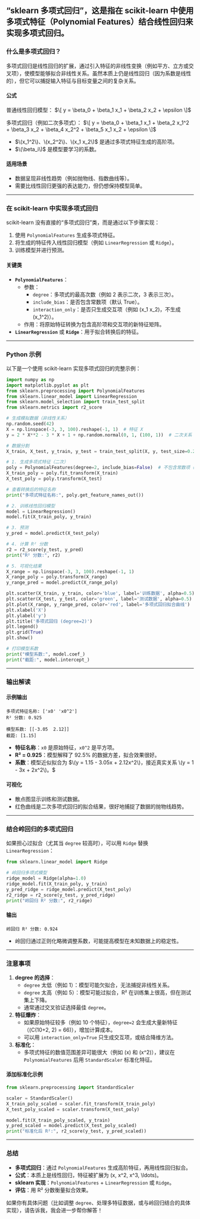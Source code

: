 ## “sklearn 多项式回归”，这是指在 scikit-learn 中使用多项式特征（Polynomial Features）结合线性回归来实现多项式回归。

### 什么是多项式回归？
多项式回归是线性回归的扩展，通过引入特征的非线性变换（例如平方、立方或交叉项），使模型能够拟合非线性关系。虽然本质上仍是线性回归（因为系数是线性的），但它可以捕捉输入特征与目标变量之间的复杂关系。

#### 公式
普通线性回归模型：
$\[ y = \beta_0 + \beta_1 x_1 + \beta_2 x_2 + \epsilon \]$

多项式回归（例如二次多项式）：
$\[ y = \beta_0 + \beta_1 x_1 + \beta_2 x_1^2 + \beta_3 x_2 + \beta_4 x_2^2 + \beta_5 x_1 x_2 + \epsilon \]$
- $\(x_1^2\)、\(x_2^2\)、\(x_1 x_2\)$ 是通过多项式特征生成的高阶项。
- $\(\beta_i\)$ 是模型要学习的系数。

#### 适用场景
- 数据呈现非线性趋势（例如抛物线、指数曲线等）。
- 需要比线性回归更强的表达能力，但仍想保持模型简单。

---

### 在 scikit-learn 中实现多项式回归
scikit-learn 没有直接的“多项式回归”类，而是通过以下步骤实现：
1. 使用 `PolynomialFeatures` 生成多项式特征。
2. 将生成的特征传入线性回归模型（例如 `LinearRegression` 或 `Ridge`）。
3. 训练模型并进行预测。

#### 关键类
- **`PolynomialFeatures`**：
  - 参数：
    - `degree`：多项式的最高次数（例如 2 表示二次，3 表示三次）。
    - `include_bias`：是否包含常数项（默认 True）。
    - `interaction_only`：是否只生成交互项（例如 \(x_1 x_2\)，不生成 \(x_1^2\)）。
  - 作用：将原始特征转换为包含高阶项和交互项的新特征矩阵。
- **`LinearRegression`** 或 **`Ridge`**：用于拟合转换后的特征。

---

### Python 示例
以下是一个使用 scikit-learn 实现多项式回归的完整示例：

```python
import numpy as np
import matplotlib.pyplot as plt
from sklearn.preprocessing import PolynomialFeatures
from sklearn.linear_model import LinearRegression
from sklearn.model_selection import train_test_split
from sklearn.metrics import r2_score

# 生成模拟数据（非线性关系）
np.random.seed(42)
X = np.linspace(-3, 3, 100).reshape(-1, 1)  # 特征 X
y = 2 * X**2 - 3 * X + 1 + np.random.normal(0, 1, (100, 1))  # 二次关系 + 噪声

# 数据分割
X_train, X_test, y_train, y_test = train_test_split(X, y, test_size=0.2, random_state=42)

# 1. 生成多项式特征（二次）
poly = PolynomialFeatures(degree=2, include_bias=False)  # 不包含常数项（LinearRegression 自带截距）
X_train_poly = poly.fit_transform(X_train)
X_test_poly = poly.transform(X_test)

# 查看转换后的特征名称
print("多项式特征名称:", poly.get_feature_names_out())

# 2. 训练线性回归模型
model = LinearRegression()
model.fit(X_train_poly, y_train)

# 3. 预测
y_pred = model.predict(X_test_poly)

# 4. 计算 R² 分数
r2 = r2_score(y_test, y_pred)
print("R² 分数:", r2)

# 5. 可视化结果
X_range = np.linspace(-3, 3, 100).reshape(-1, 1)
X_range_poly = poly.transform(X_range)
y_range_pred = model.predict(X_range_poly)

plt.scatter(X_train, y_train, color='blue', label='训练数据', alpha=0.5)
plt.scatter(X_test, y_test, color='green', label='测试数据', alpha=0.5)
plt.plot(X_range, y_range_pred, color='red', label='多项式回归拟合曲线')
plt.xlabel('X')
plt.ylabel('y')
plt.title('多项式回归 (degree=2)')
plt.legend()
plt.grid(True)
plt.show()

# 打印模型系数
print("模型系数:", model.coef_)
print("截距:", model.intercept_)
```

---

### 输出解读
#### 示例输出
```
多项式特征名称: ['x0' 'x0^2']
R² 分数: 0.925

模型系数: [[-3.05  2.12]]
截距: [1.15]
```
- **特征名称**：`x0` 是原始特征，`x0^2` 是平方项。
- **R² = 0.925**：模型解释了 92.5% 的数据方差，拟合效果很好。
- **系数**：模型近似拟合为 $\(y = 1.15 - 3.05x + 2.12x^2\)，接近真实关系 \(y = 1 - 3x + 2x^2\)。$

#### 可视化
- 散点图显示训练和测试数据。
- 红色曲线是二次多项式回归的拟合结果，很好地捕捉了数据的抛物线趋势。

---

### 结合岭回归的多项式回归
如果担心过拟合（尤其当 `degree` 较高时），可以用 `Ridge` 替换 `LinearRegression`：

```python
from sklearn.linear_model import Ridge

# 岭回归多项式模型
ridge_model = Ridge(alpha=1.0)
ridge_model.fit(X_train_poly, y_train)
y_pred_ridge = ridge_model.predict(X_test_poly)
r2_ridge = r2_score(y_test, y_pred_ridge)
print("岭回归 R² 分数:", r2_ridge)
```

#### 输出
```
岭回归 R² 分数: 0.924
```
- 岭回归通过正则化略微调整系数，可能提高模型在未知数据上的稳定性。

---

### 注意事项
1. **degree 的选择**：
   - `degree` 太低（例如 1）：模型可能欠拟合，无法捕捉非线性关系。
   - `degree` 太高（例如 5）：模型可能过拟合，R² 在训练集上很高，但在测试集上下降。
   - 通常通过交叉验证选择最佳 `degree`。
2. **特征爆炸**：
   - 如果原始特征较多（例如 10 个特征），`degree=2` 会生成大量新特征（\(C(10+2, 2) = 66\)），增加计算成本。
   - 可以用 `interaction_only=True` 只生成交互项，或结合降维方法。
3. **标准化**：
   - 多项式特征的数值范围差异可能很大（例如 \(x\) 和 \(x^2\)），建议在 `PolynomialFeatures` 后用 `StandardScaler` 标准化特征。

#### 添加标准化示例
```python
from sklearn.preprocessing import StandardScaler

scaler = StandardScaler()
X_train_poly_scaled = scaler.fit_transform(X_train_poly)
X_test_poly_scaled = scaler.transform(X_test_poly)

model.fit(X_train_poly_scaled, y_train)
y_pred_scaled = model.predict(X_test_poly_scaled)
print("标准化后 R²:", r2_score(y_test, y_pred_scaled))
```

---

### 总结
- **多项式回归**：通过 `PolynomialFeatures` 生成高阶特征，再用线性回归拟合。
- **公式**：本质上是线性回归，特征被扩展为 \(x, x^2, x^3, \ldots\)。
- **sklearn 实现**：`PolynomialFeatures` + `LinearRegression` 或 `Ridge`。
- **评估**：用 R² 分数衡量拟合效果。

如果你有具体问题（比如调整 `degree`、处理多特征数据，或与岭回归结合的具体实现），请告诉我，我会进一步帮你解答！